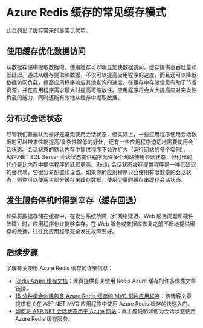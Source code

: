<properties pageTitle="Azure Redis 缓存的常见缓存模式" description="了解可在何处以及为何要使用 Azure Redis 缓存" services="redis-cache" documentationCenter="" authors="Rick-Anderson" manager="wpickett" editor=""/>

<tags ms.service="cache" ms.date="05/21/2015" wacn.date="06/26/2015"/>

# Azure Redis 缓存的常见缓存模式

此页列出了缓存带来的最常见优势。

## 使用缓存优化数据访问

从数据存储中提取数据时，使用缓存可以明显加快数据访问。缓存提供高吞吐量和低延迟。通过从缓存提取热数据，不仅可以提高应用程序的速度，而且还可以降低数据访问负载，提高应用程序响应其他查询的速度。在缓存中存储信息有助于节省资源，并在应用程序需求增大时提高可缩放性。应用程序将会大大提高应对突发性负载的能力，同时还能有效地从缓存中提取数据。

## 分布式会话状态
尽管我们普遍认为最好是避免使用会话状态，但实际上，一些应用程序使用会话数据时可以带来性能提高/复杂性降低的好处，还有一些应用程序迫切地需要使用会话状态。会话状态的默认内存中提供程序不允许扩大（运行网站的多个实例）。ASP.NET SQL Server 会话状态提供程序允许多个网站使用会话状态，但付出的代价是比内存中提供程序的延迟更高。Redis 会话状态缓存提供程序是一种低延迟的替代项，它很容易配置和设置。如果你的应用程序只会使用有限数量的会话状态，则你可以使用大部分缓存来缓存数据，使用少量的缓存来缓存会话状态。

## 发生服务停机时得到幸存（缓存回退）
如果将数据存储在缓存中，在发生系统故障（如网络延迟、Web 服务问题和硬件故障）时，应用程序也许能够幸存。在 Web 服务或数据库恢复之前不断地提供缓存的数据，往往比应用程序完全发生故障要好。

## 后续步骤
了解有关使用 Azure Redis 缓存的详细信息：
 
- [Redis Azure 缓存文档](/documentation/services/redis-cache/)：此页提供有关使用 Redis Azure 缓存的许多优秀文章链接。
- [15 分钟学会创建包含 Azure Redis 缓存的 MVC 影片应用程序](http://azure.microsoft.com/blog/2014/06/05/mvc-movie-app-with-azure-redis-cache-in-15-minutes/)：该博客文章提供有关在 ASP.NET MVC 应用程序中使用 Azure Redis 缓存的快速入门。
- [如何将 ASP.NET 会话状态用于 Azure 网站](/documentation/services/web-sites-dotnet-session-state-caching)：此主题说明如何为会话状态使用 Azure Redis 缓存服务。

<!---HONumber=61-->